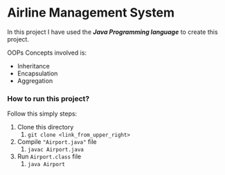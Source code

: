 # Airline Management System

In this project I have used the ***Java Programming language***
to create this project.

OOPs Concepts involved is:
- Inheritance
- Encapsulation
- Aggregation

### How to run this project?

Follow this simply steps:<br>
1. Clone this directory
   1. ```git clone <link_from_upper_right>```
2. Compile `"Airport.java"` file
   1. ```javac Airport.java```
3. Run `Airport.class` file
   1. ```java Airport```